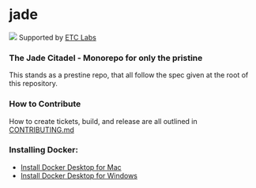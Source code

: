# jade

![](https://www.etclabs.org/dist/resources/images/v2/logo-top.png)
Supported by [ETC Labs](https://www.etclabs.org/)

### The Jade Citadel - Monorepo for only the pristine 

This stands as a prestine repo, that all follow the spec given at the root of this repository.


### How to Contribute

How to create tickets, build, and release are all outlined in [CONTRIBUTING.md](CONTRIBUTING.md)


### Installing Docker:

- [Install Docker Desktop for Mac](https://docs.docker.com/docker-for-mac/install/)
- [Install Docker Desktop for Windows](https://docs.docker.com/docker-for-windows/install/)
